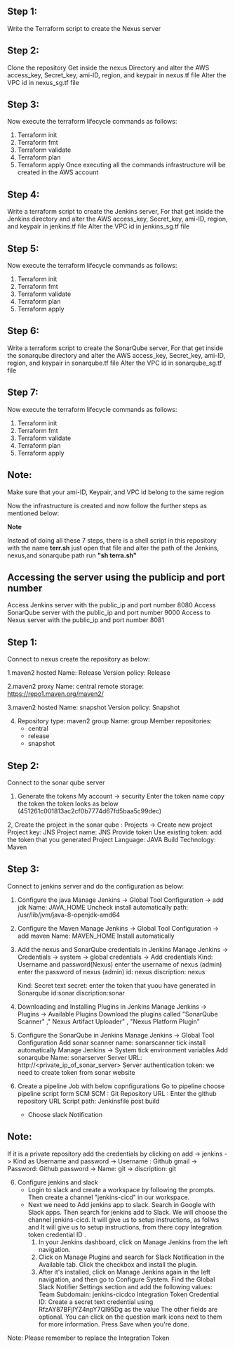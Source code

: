 Step 1:
--------
Write the Terraform script to create the Nexus server

Step 2:
--------
Clone the repository Get inside the nexus Directory and alter the AWS access_key, Secret_key, ami-ID, region, and keypair in nexus.tf file Alter the VPC id in nexus_sg.tf file

Step 3:
-------
Now execute the terraform lifecycle commands as follows:

1. Terraform init
2. Terraform fmt
3. Terraform validate
4. Terraform plan
5. Terraform apply
Once executing all the commands infrastructure will be created in the AWS account

Step 4:
--------
Write a terraform script to create the Jenkins server, For that get inside the Jenkins directory and alter the AWS access_key, Secret_key, ami-ID, region, and keypair in jenkins.tf file Alter the VPC id in jenkins_sg.tf file

Step 5:
--------
Now execute the terraform lifecycle commands as follows:


1. Terraform init
2. Terraform fmt
3. Terraform validate
4. Terraform plan
5. Terraform apply

Step 6:
--------
Write a terraform script to create the SonarQube server, For that get inside the sonarqube directory and alter the AWS access_key, Secret_key, ami-ID, region, and keypair in sonarqube.tf file Alter the VPC id in sonarqube_sg.tf file

Step 7:
--------
Now execute the terraform lifecycle commands as follows:


1. Terraform init
2. Terraform fmt
3. Terraform validate
4. Terraform plan
5. Terraform apply

Note:
-----
Make sure that your ami-ID, Keypair, and VPC id belong to the same region

Now the infrastructure is created and now follow the further steps as mentioned below:

**Note**

Instead of doing all these 7 steps, there is a shell script in this repository with the name **terr.sh** just open that file and alter the path of the Jenkins, nexus,and sonarqube path run **"sh terra.sh"**

Accessing the server using the publicip and port number
----------------------------------------------
Access Jenkins server with the public_ip and port number 8080
Access SonarQube server with the public_ip and port number 9000
Access to Nexus server with the public_ip and port number 8081

Step 1:
-------
 Connect to nexus  create the repository as below:
 
1.maven2 hosted
   Name: Release
   Version policy: Release

2.maven2 proxy 
  Name: central
  remote storage: https://repo1.maven.org/maven2/

3.maven2 hosted
  Name: snapshot
  Version policy: Snapshot

4. Repository type: maven2 group
   Name: group
   Member repositories: 
   - central
   - release
   - snapshot

 Step 2:
-------
 
Connect to the sonar qube server 

1. Generate the tokens
    My account -> security 
    Enter the token name 
    copy the token the token looks as below 
    (451261c001813ac2cf0b7774d67fd5baa5c99dec)

2, Create the project in the sonar qube :
    Projects -> Create new project 
    Project key: JNS
    Project name: JNS 
    Provide token
    Use existing token: add the token that you generated
    Project Language: JAVA
    Build Technology: Maven
     
Step 3:
------

Connect to jenkins server and do the configuration as below:

1. Configure the java 
    Manage Jenkins -> Global Tool Configuration -> add jdk 
    Name: JAVA_HOME
    Uncheck install automatically
    path: /usr/lib/jvm/java-8-openjdk-amd64

2. Configure the Maven 
    Manage Jenkins -> Global Tool Configuration -> add maven
    Name: MAVEN_HOME
    Install automatically 

3. Add the nexus and SonarQube credentials in Jenkins
   Manage Jenkins -> Credentials -> system -> global credentials -> Add credentials 
   Kind: Username and password(Nexus)
   enter the username of nexus (admin)
   enter the password of nexus (admin)
   id: nexus
   discription: nexus
   
   Kind: Secret text
   secret: enter the token that yuou have generated in Sonarqube 
   id:sonar
   discription:sonar
   
4. Downloading and Installing Plugins in Jenkins
   Manage Jenkins -> Plugins -> Available Plugins
   Download the plugins called "SonarQube Scanner" ," Nexus Artifact Uploader" , "Nexus Platform Plugin"

4. Configure the SonarQube in Jenkins
    Manage Jenkins -> Global Tool Configuration
    Add sonar scanner
    name: sonarscanner
    tick install automatically
    Manage Jenkins -> System
    tick environment variables
    Add sonarqube 
    Name: sonarserver
    Server URL: http://<private_ip_of_sonar_server> 
    Server authentication token: we need to create token from sonar website
      
5. Create a pipeline Job with below copnfigurations
    Go to pipeline choose pipeline script form SCM
    SCM : Git
    Repository URL : Enter the github repository URL
    Script path: Jenkinsfile
    post build 
    - Choose slack Notification 

Note: 
-----
If it is a private repository add the credentials by clicking on add -> jenkins -> Kind as Username and password -> Username : Github gmail -> Password: Github password
-> Name: git -> discription: git


6. Configure jenkins and slack
    - Login to slack and create a workspace by following the prompts. Then create a channel "jenkins-cicd" in our workspace.
    - Next we need to Add jenkins app to slack. Search in Google with Slack apps. Then search for jenkins add to Slack. 
       We will choose the channel jenkins-cicd. It will give us to setup instructions,  as follws and It will give us to setup instructions, from there copy Integration token credential ID .
       1. In your Jenkins dashboard, click on Manage Jenkins from the left navigation.
       2. Click on Manage Plugins and search for Slack Notification in the Available tab. Click the checkbox and install the plugin.
       3. After it's installed, click on Manage Jenkins again in the left navigation, and then go to Configure System. Find the Global Slack Notifier Settings section and add the following values:
          Team Subdomain: jenkins-cicdco
          Integration Token Credential ID: Create a secret text credential using RfzAY87BFjlYZ4npY7QI95Dg as the value
          The other fields are optional. You can click on the question mark icons next to them for more information. Press Save when you're done. 

Note:
 Please remember to replace the Integration Token
